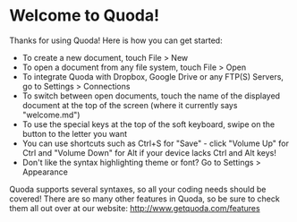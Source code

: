Welcome to Quoda!
==================

Thanks for using Quoda! Here is how you can get started:

- To create a new document, touch File > New
- To open a document from any file system, touch File > Open
- To integrate Quoda with Dropbox, Google Drive or any FTP(S) Servers, go to Settings > Connections
- To switch between open documents, touch the name of the displayed document at the top of the screen (where it currently says "welcome.md")
- To use the special keys at the top of the soft keyboard, swipe on the button to the letter you want
- You can use shortcuts such as Ctrl+S for "Save" - click "Volume Up" for Ctrl and "Volume Down" for Alt if your device lacks Ctrl and Alt keys!
- Don't like the syntax highlighting theme or font? Go to Settings > Appearance

Quoda supports several syntaxes, so all your coding needs should be covered! There are so many other features in Quoda, so be sure to check them all out over at our website:
http://www.getquoda.com/features
